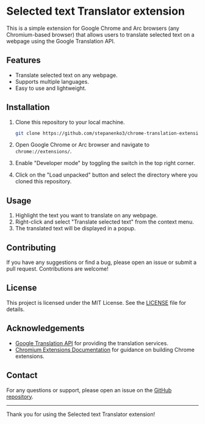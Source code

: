 # Selected text Translator extension

This is a simple extension for Google Chrome and Arc browsers (any Chromium-based browser) that allows users to translate selected text on a webpage using the Google Translation API.

## Features

- Translate selected text on any webpage.
- Supports multiple languages.
- Easy to use and lightweight.

## Installation

1. Clone this repository to your local machine.
    ```bash
    git clone https://github.com/stepanenko3/chrome-translation-extension.git
    ```

2. Open Google Chrome or Arc browser and navigate to `chrome://extensions/`.

3. Enable "Developer mode" by toggling the switch in the top right corner.

4. Click on the "Load unpacked" button and select the directory where you cloned this repository.

## Usage

1. Highlight the text you want to translate on any webpage.
2. Right-click and select "Translate selected text" from the context menu.
3. The translated text will be displayed in a popup.

## Contributing

If you have any suggestions or find a bug, please open an issue or submit a pull request. Contributions are welcome!

## License

This project is licensed under the MIT License. See the [LICENSE](LICENSE) file for details.

## Acknowledgements

- [Google Translation API](https://cloud.google.com/translate/docs) for providing the translation services.
- [Chromium Extensions Documentation](https://developer.chrome.com/docs/extensions/) for guidance on building Chrome extensions.

## Contact

For any questions or support, please open an issue on the [GitHub repository](https://github.com/stepanenko3/chrome-translation-extension).

---

Thank you for using the Selected text Translator extension!
